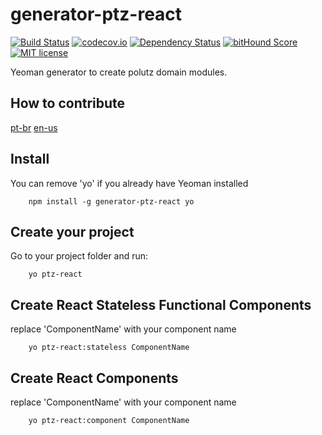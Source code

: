 # generator-ptz-react

[![Build Status](https://travis-ci.org/polutz/generator-ptz-react.svg)](https://travis-ci.org/polutz/generator-ptz-react)
[![codecov.io](http://codecov.io/github/polutz/generator-ptz-react/coverage.svg)](http://codecov.io/github/polutz/generator-ptz-react)
[![Dependency Status](https://gemnasium.com/polutz/generator-ptz-react.svg)](https://gemnasium.com/polutz/generator-ptz-react)
[![bitHound Score](https://www.bithound.io/github/gotwarlost/istanbul/badges/score.svg)](https://www.bithound.io/github/polutz/generator-ptz-react)
[![MIT license](http://img.shields.io/badge/license-MIT-brightgreen.svg)](http://opensource.org/licenses/MIT)

Yeoman generator to create polutz domain modules.

## How to contribute
[pt-br](https://github.com/polutz/generator-ptz-app/blob/master/docs/contribute.pt-br.md)
[en-us](https://github.com/polutz/generator-ptz-app/blob/master/docs/contribute.md)

## Install
You can remove 'yo' if you already have Yeoman installed
```
    npm install -g generator-ptz-react yo
```

## Create your project
Go to your project folder and run:
```    
    yo ptz-react
```

## Create React Stateless Functional Components
replace 'ComponentName' with your component name
```    
    yo ptz-react:stateless ComponentName
```

## Create React Components
replace 'ComponentName' with your component name
```    
    yo ptz-react:component ComponentName
```

